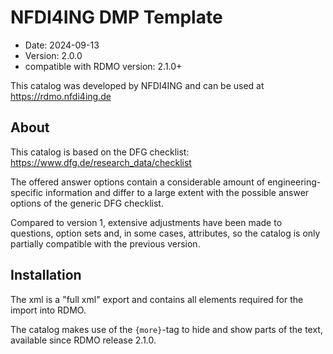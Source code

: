 # NFDI4ING DMP Template
* Date: 2024-09-13
* Version: 2.0.0
* compatible with RDMO version: 2.1.0+

This catalog was developed by NFDI4ING and can be used at https://rdmo.nfdi4ing.de

## About
This catalog is based on the DFG checklist: https://www.dfg.de/research_data/checklist

The offered answer options contain a considerable amount of engineering-specific information and differ to a large extent with the possible answer options of the generic DFG checklist.

Compared to version 1, extensive adjustments have been made to questions, option sets and, in some cases, attributes, so the catalog is only partially compatible with the previous version.

## Installation
The xml is a "full xml" export and contains all elements required for the import into RDMO.

The catalog makes use of the `{more}`-tag to hide and show parts of the text, available since RDMO release 2.1.0.


